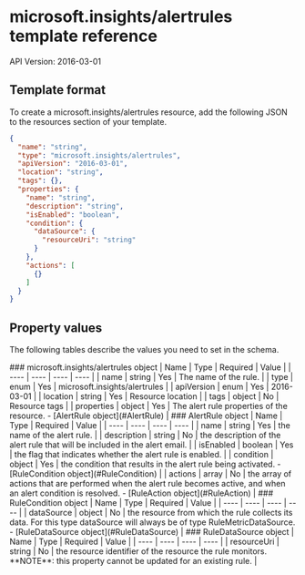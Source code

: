 # microsoft.insights/alertrules template reference
API Version: 2016-03-01
## Template format

To create a microsoft.insights/alertrules resource, add the following JSON to the resources section of your template.

```json
{
  "name": "string",
  "type": "microsoft.insights/alertrules",
  "apiVersion": "2016-03-01",
  "location": "string",
  "tags": {},
  "properties": {
    "name": "string",
    "description": "string",
    "isEnabled": "boolean",
    "condition": {
      "dataSource": {
        "resourceUri": "string"
      }
    },
    "actions": [
      {}
    ]
  }
}
```
## Property values

The following tables describe the values you need to set in the schema.

<a id="microsoft.insights/alertrules" />
### microsoft.insights/alertrules object
|  Name | Type | Required | Value |
|  ---- | ---- | ---- | ---- |
|  name | string | Yes | The name of the rule. |
|  type | enum | Yes | microsoft.insights/alertrules |
|  apiVersion | enum | Yes | 2016-03-01 |
|  location | string | Yes | Resource location |
|  tags | object | No | Resource tags |
|  properties | object | Yes | The alert rule properties of the resource. - [AlertRule object](#AlertRule) |


<a id="AlertRule" />
### AlertRule object
|  Name | Type | Required | Value |
|  ---- | ---- | ---- | ---- |
|  name | string | Yes | the name of the alert rule. |
|  description | string | No | the description of the alert rule that will be included in the alert email. |
|  isEnabled | boolean | Yes | the flag that indicates whether the alert rule is enabled. |
|  condition | object | Yes | the condition that results in the alert rule being activated. - [RuleCondition object](#RuleCondition) |
|  actions | array | No | the array of actions that are performed when the alert rule becomes active, and when an alert condition is resolved. - [RuleAction object](#RuleAction) |


<a id="RuleCondition" />
### RuleCondition object
|  Name | Type | Required | Value |
|  ---- | ---- | ---- | ---- |
|  dataSource | object | No | the resource from which the rule collects its data. For this type dataSource will always be of type RuleMetricDataSource. - [RuleDataSource object](#RuleDataSource) |


<a id="RuleDataSource" />
### RuleDataSource object
|  Name | Type | Required | Value |
|  ---- | ---- | ---- | ---- |
|  resourceUri | string | No | the resource identifier of the resource the rule monitors. **NOTE**: this property cannot be updated for an existing rule. |

